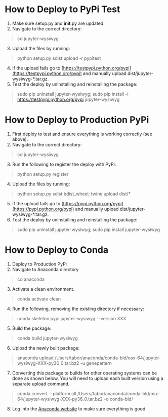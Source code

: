 # How to Deploy to PyPi Test

1. Make sure setup.py and __init__.py are updated.
2. Navigate to the correct directory:
> cd jupyter-wysiwyg
3. Upload the files by running:
> python setup.py sdist upload -r pypitest
4. If the upload fails go to [https://testpypi.python.org/pypi](https://testpypi.python.org/pypi) and manually upload dist/jupyter-wysiwyg-*.tar.gz.
5. Test the deploy by uninstalling and reinstalling the package:
> sudo pip uninstall jupyter-wysiwyg;
> sudo pip install -i https://testpypi.python.org/pypi jupyter-wysiwyg

# How to Deploy to Production PyPi

1. First deploy to test and ensure everything is working correctly (see above).
2. Navigate to the correct directory:
> cd jupyter-wysiwyg
3. Run the following to register the deploy with PyPi:
> python setup.py register
4. Upload the files by running:
> python setup.py sdist bdist_wheel; twine upload dist/*
5. If the upload fails go to [https://pypi.python.org/pypi](https://pypi.python.org/pypi) and manually upload dist/jupyter-wysiwyg-*.tar.gz.
6. Test the deploy by uninstalling and reinstalling the package: 
> sudo pip uninstall jupyter-wysiwyg;
> sudo pip install jupyter-wysiwyg

# How to Deploy to Conda

1. Deploy to Production PyPi
2. Navigate to Anaconda directory
> cd anaconda
3. Activate a clean environment.
> conda activate clean
4. Run the following, removing the existing directory if necessary:
> conda skeleton pypi jupyter-wysiwyg --version XXX
5. Build the package:
> conda build jupyter-wysiwyg
6. Upload the newly built package:
> anaconda upload /Users/tabor/anaconda/conda-bld/osx-64/jupyter-wysiwyg-XXX-py36_0.tar.bz2 -u genepattern
7. Converting this package to builds for other operating systems can be done as shown below. You will need to upload each
built version using a separate upload command.
> conda convert --platform all /Users/tabor/anaconda/conda-bld/osx-64/jupyter-wysiwyg-XXX-py36_0.tar.bz2 -o conda-bld/
8. Log into the [Anaconda website](https://anaconda.org/) to make sure everything is good.